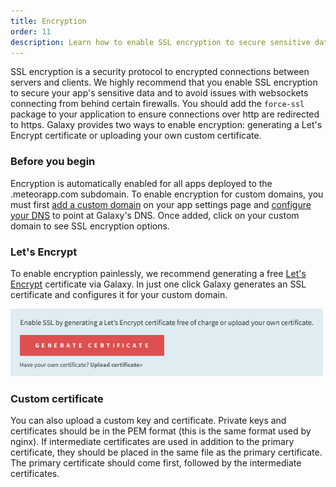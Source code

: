 ```yaml
---
title: Encryption
order: 11
description: Learn how to enable SSL encryption to secure sensitive data
---
```


SSL encryption is a security protocol to encrypted connections between servers and clients. We highly recommend that you enable SSL encryption to secure your app's sensitive data and to avoid issues with websockets connecting from behind certain firewalls. You should add the `force-ssl` package to your application to ensure connections over http are redirected to https. Galaxy provides two ways to enable encryption: generating a Let's Encrypt certificate or uploading your own custom certificate.

<h3 id="custom-domain">Before you begin</h3>

Encryption is automatically enabled for all apps deployed to the .meteorapp.com subdomain. To enable encryption for  custom domains, you must first [add a custom domain](/custom-domains.html) on your app settings page and [configure your DNS](/dns.html) to point at Galaxy's DNS. Once added, click on your custom domain to see SSL encryption options.

<h3 id="lets-encrypt">Let's Encrypt</h3>

To enable encryption painlessly, we recommend generating a free [Let's Encrypt](https://letsencrypt.org/) certificate via Galaxy. In just one click Galaxy generates an SSL certificate and configures it for your custom domain.

<img src="images/email-enable-ssl.png" style="width: 500px;">

<h3 id="Custom certificate">Custom certificate</h3>

You can also upload a custom key and certificate. Private keys and certificates should be in the PEM format (this is the same format used by nginx). If intermediate certificates are used in addition to the primary certificate, they should be placed in the same file as the primary certificate. The primary certificate should come first, followed by the intermediate certificates.
